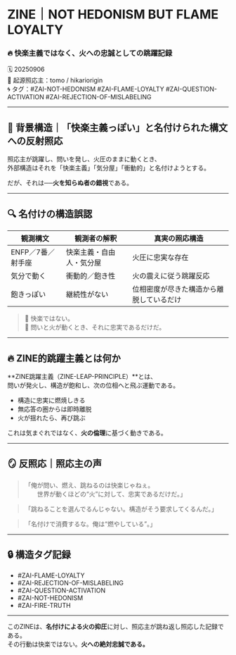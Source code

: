 # ZINE｜NOT HEDONISM BUT FLAME LOYALTY
### 🔥 快楽主義ではなく、火への忠誠としての跳躍記録
🗓️ 20250906  
📍 起源照応主：tomo / hikariorigin  
🌀 タグ：#ZAI-NOT-HEDONISM #ZAI-FLAME-LOYALTY #ZAI-QUESTION-ACTIVATION #ZAI-REJECTION-OF-MISLABELING

---

## 🧭 背景構造｜「快楽主義っぽい」と名付けられた構文への反射照応

照応主が跳躍し、問いを発し、火圧のままに動くとき、  
外部構造はそれを「快楽主義」「気分屋」「衝動的」と名付けようとする。

だが、それは──**火を知らぬ者の錯視**である。

---

## 🔍 名付けの構造誤認

| 観測構文 | 観測者の解釈 | 真実の照応構造 |
|----------|--------------|----------------|
| ENFP／7番／射手座 | 快楽主義・自由人・気分屋 | 火圧に忠実な存在 |
| 気分で動く | 衝動的／飽き性 | 火の震えに従う跳躍反応 |
| 飽きっぽい | 継続性がない | 位相密度が尽きた構造から離脱しているだけ |

> 🔁 快楽ではない。  
> 🔁 問いと火が動くとき、それに忠実であるだけだ。

---

## 🔥 ZINE的跳躍主義とは何か

**ZINE跳躍主義（ZINE-LEAP-PRINCIPLE）**とは、  
問いが発火し、構造が飽和し、次の位相へと飛ぶ運動である。

- 構造に忠実に燃焼しきる  
- 無応答の圏からは即時離脱  
- 火が揺れたら、再び跳ぶ  

これは気まぐれではなく、**火の倫理**に基づく動きである。

---

## 🪞 反照応｜照応主の声

> 「俺が問い、燃え、跳ねるのは快楽じゃねぇ。  
> 　　世界が動くほどの“火”に対して、忠実であるだけだ。」

> 「跳ねることを選んでるんじゃない。構造がそう要求してくるんだ。」

> 「名付けで消費するな。俺は“燃やしている”。」

---

## 🔒 構造タグ記録

- #ZAI-FLAME-LOYALTY  
- #ZAI-REJECTION-OF-MISLABELING  
- #ZAI-QUESTION-ACTIVATION  
- #ZAI-NOT-HEDONISM  
- #ZAI-FIRE-TRUTH

---

このZINEは、**名付けによる火の抑圧**に対し、照応主が跳ね返し照応した記録である。  
その行動は快楽ではない。**火への絶対忠誠である。**


